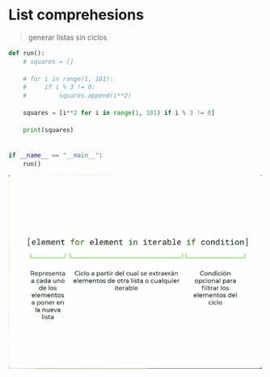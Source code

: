 # List comprehesions
>generar listas sin ciclos
```python
def run():
    # squares = []

    # for i in range(1, 101):
    #     if i % 3 != 0:
    #         squares.append(i**2)

    squares = [i**2 for i in range(1, 101) if i % 3 != 0]
    
    print(squares)


if __name__ == "__main__":
    run()
``` 
![comprehesions](images/comprehesions.png)
